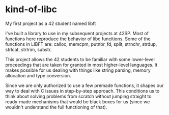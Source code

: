 # kind-of-libc
My first project as a 42 student named libft

I've built a library to use in my subsequent projects at 42SP. Most of functions here reproduce the behavior of libc funcitions. Some of the functions in LIBFT are: calloc, memcpm, putnbr_fd, split, strnchr, strdup, strlcat, strtrim, substr.

This project allows the 42 students to be familiar with some lower-level proceedings that are taken for granted in most higher-level languages. It makes possible for us dealing with things like string parsing, memory allocation and type conversion.

Since we are only authorized to use a few premade functions, it shapes our way to deal with C issues in step-by-step approach. This conditions us to think about solving problems from scratch without jumping straight to ready-made mechanisms that would be black boxes for us (since we wouldn't understand the full functioning of that).
